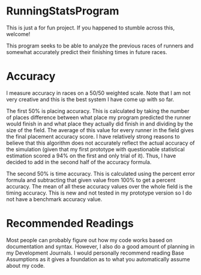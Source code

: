 # RunningStatsProgram
This is just a for fun project.
If you happened to stumble across this, welcome!

This program seeks to be able to analyze the previous races of runners and somewhat accurately predict their finishing times in future races.

# Accuracy
I measure accuracy in races on a 50/50 weighted scale. Note that I am not very creative and this is the best system I have come up with so far.

The first 50% is placing accuracy. This is calculated by taking the number of places difference between what place my program predicted the runner would finish in and what place they actually did finish in and dividing by the size of the field. The average of this value for every runner in the field gives the final placement accuracy score.
I have relatively strong reasons to believe that this algorithm does not accurately reflect the actual accuracy of the simulation (given that my first prototype with questionable statistical estimation scored a 94% on the first and only trial of it). Thus, I have decided to add in the second half of the accuracy formula.

The second 50% is time accuracy. This is calculated using the percent error formula and subtracting that given value from 100% to get a percent accuracy. The mean of all these accuracy values over the whole field is the timing accuracy. This is new and not tested in my prototype version so I do not have a benchmark accuracy value.

# Recommended Readings
Most people can probably figure out how my code works based on documentation and syntax. However, I also do a good amount of planning in my Development Journals. I would personally recommend reading Base Assumptions as it gives a foundation as to what you automatically assume about my code.
